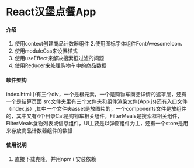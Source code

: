 # React汉堡点餐App

#### 介绍
1. 使用context创建商品计数器组件
2.使用图标字体组件FontAwesomeIcon、
3. 使用moduleCss来设置样式
4. 使用useEffect来解决搜索框过滤的问题
5. 使用Reducer来处理购物车中的商品数据

#### 软件架构
index.html中有三个div，一个是根元素，一个是购物车商品详情的遮罩层，还有一个是结算页面
src文件夹里有三个文件夹和组件渲染文件(App.js)还有入口文件（index.js）,其中一个文件夹asset是放图片的，一个components文件是放组件的，其中又有4个目录Cat是购物车相关组件，FilterMeals是搜索框相关组件，FilterMeals食物列表或信息组件，UI主要是以弹窗组件为主，还有一个store是用来存放商品计数器组件的数据

#### 使用说明

1. 直接下载克隆，并用npm i 安装依赖
